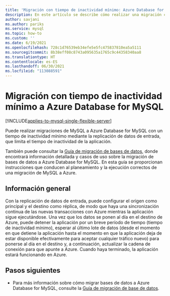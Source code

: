 ```yaml
---
title: 'Migración con tiempo de inactividad mínimo: Azure Database for MySQL'
description: En este artículo se describe cómo realizar una migración con tiempo de inactividad mínimo de una base de datos de MySQL a Azure Database for MySQL.
author: savjani
ms.author: pariks
ms.service: mysql
ms.topic: how-to
ms.custom: ''
ms.date: 6/19/2021
ms.openlocfilehash: 728c1d76539eb34efe5e5fc475837810ea5a5111
ms.sourcegitcommit: 8b38eff08c8743a095635a1765c9c44358340aa8
ms.translationtype: HT
ms.contentlocale: es-ES
ms.lasthandoff: 06/30/2021
ms.locfileid: "113088591"
---
```

# <a name="minimal-downtime-migration-to-azure-database-for-mysql"></a>Migración con tiempo de inactividad mínimo a Azure Database for MySQL

[!INCLUDE[applies-to-mysql-single-flexible-server](includes/applies-to-mysql-single-flexible-server.md)]

Puede realizar migraciones de MySQL a Azure Database for MySQL con un tiempo de inactividad mínimo mediante la replicación de datos de entrada, que limita el tiempo de inactividad de la aplicación.

También puede consultar la [Guía de migración de bases de datos](https://github.com/Azure/azure-mysql/tree/master/MigrationGuide), donde encontrará información detallada y casos de uso sobre la migración de bases de datos a Azure Database for MySQL. En esta guía se proporcionan instrucciones que conducen al planeamiento y la ejecución correctos de una migración de MySQL a Azure.

## <a name="overview"></a>Información general

Con la replicación de datos de entrada, puede configurar el origen como principal y el destino como réplica, de modo que haya una sincronización continua de las nuevas transacciones con Azure mientras la aplicación sigue ejecutándose. Una vez que los datos se ponen al día en el destino de Azure, puede detener la aplicación por un breve período de tiempo (tiempo de inactividad mínimo), esperar al último lote de datos (desde el momento en que detiene la aplicación hasta el momento en que la aplicación deja de estar disponible efectivamente para aceptar cualquier tráfico nuevo) para ponerse al día en el destino y, a continuación, actualizar la cadena de conexión para que apunte a Azure. Cuando haya terminado, la aplicación estará funcionando en Azure.

## <a name="next-steps"></a>Pasos siguientes

- Para más información sobre cómo migrar bases de datos a Azure Database for MySQL, consulte la [Guía de migración de base de datos](https://github.com/Azure/azure-mysql/tree/master/MigrationGuide).
